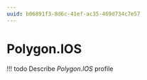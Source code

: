 ```yaml
---
uuid: b06891f3-8d6c-41ef-ac35-469d734c7e57
---
```



# Polygon.IOS


<!-- prettier-ignore -->
!!! todo
    Describe *Polygon.IOS* profile
